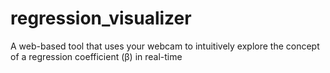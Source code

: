 # regression_visualizer
A web-based tool that uses your webcam to intuitively explore the concept of a regression coefficient (β) in real-time
